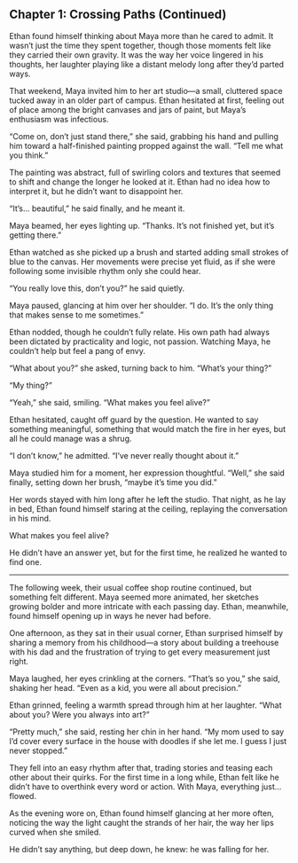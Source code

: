 ## Chapter 1: Crossing Paths (Continued)  

Ethan found himself thinking about Maya more than he cared to admit. It wasn’t just the time they spent together, though those moments felt like they carried their own gravity. It was the way her voice lingered in his thoughts, her laughter playing like a distant melody long after they’d parted ways.

That weekend, Maya invited him to her art studio—a small, cluttered space tucked away in an older part of campus. Ethan hesitated at first, feeling out of place among the bright canvases and jars of paint, but Maya’s enthusiasm was infectious.  

“Come on, don’t just stand there,” she said, grabbing his hand and pulling him toward a half-finished painting propped against the wall. “Tell me what you think.”  

The painting was abstract, full of swirling colors and textures that seemed to shift and change the longer he looked at it. Ethan had no idea how to interpret it, but he didn’t want to disappoint her.  

“It’s… beautiful,” he said finally, and he meant it.  

Maya beamed, her eyes lighting up. “Thanks. It’s not finished yet, but it’s getting there.”  

Ethan watched as she picked up a brush and started adding small strokes of blue to the canvas. Her movements were precise yet fluid, as if she were following some invisible rhythm only she could hear.  

“You really love this, don’t you?” he said quietly.  

Maya paused, glancing at him over her shoulder. “I do. It’s the only thing that makes sense to me sometimes.”  

Ethan nodded, though he couldn’t fully relate. His own path had always been dictated by practicality and logic, not passion. Watching Maya, he couldn’t help but feel a pang of envy.  

“What about you?” she asked, turning back to him. “What’s your thing?”  

“My thing?”  

“Yeah,” she said, smiling. “What makes you feel alive?”  

Ethan hesitated, caught off guard by the question. He wanted to say something meaningful, something that would match the fire in her eyes, but all he could manage was a shrug.  

“I don’t know,” he admitted. “I’ve never really thought about it.”  

Maya studied him for a moment, her expression thoughtful. “Well,” she said finally, setting down her brush, “maybe it’s time you did.”  

Her words stayed with him long after he left the studio. That night, as he lay in bed, Ethan found himself staring at the ceiling, replaying the conversation in his mind.  

What makes you feel alive?  

He didn’t have an answer yet, but for the first time, he realized he wanted to find one.  

---

The following week, their usual coffee shop routine continued, but something felt different. Maya seemed more animated, her sketches growing bolder and more intricate with each passing day. Ethan, meanwhile, found himself opening up in ways he never had before.  

One afternoon, as they sat in their usual corner, Ethan surprised himself by sharing a memory from his childhood—a story about building a treehouse with his dad and the frustration of trying to get every measurement just right.  

Maya laughed, her eyes crinkling at the corners. “That’s so you,” she said, shaking her head. “Even as a kid, you were all about precision.”  

Ethan grinned, feeling a warmth spread through him at her laughter. “What about you? Were you always into art?”  

“Pretty much,” she said, resting her chin in her hand. “My mom used to say I’d cover every surface in the house with doodles if she let me. I guess I just never stopped.”  

They fell into an easy rhythm after that, trading stories and teasing each other about their quirks. For the first time in a long while, Ethan felt like he didn’t have to overthink every word or action. With Maya, everything just… flowed.  

As the evening wore on, Ethan found himself glancing at her more often, noticing the way the light caught the strands of her hair, the way her lips curved when she smiled.  

He didn’t say anything, but deep down, he knew: he was falling for her.  
